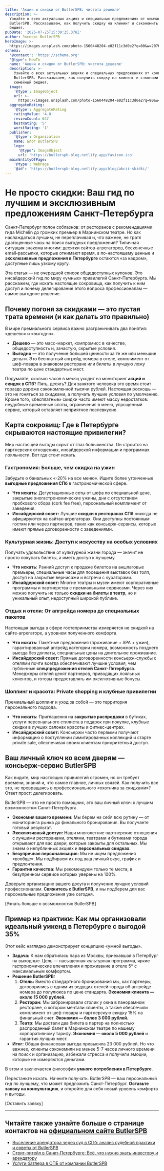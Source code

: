 ```yaml
---
title: 'Акции и скидки от ButlerSPB: чистота дешевле'
description: >-
  Узнайте о всех актуальных акциях и специальных предложениях от компании
  ButlerSPB. Рассказываем, как получить скидку на клининг и сэкономить семейный
  бюджет.
pubDate: '2025-07-25T15:39:25.378Z'
author: Эксперт ButlerSPB
heroImage: >-
  https://images.unsplash.com/photo-1560448204-e02f11c3d0e2?q=80&w=2070&auto=format&fit=crop
schema:
  '@context': 'https://schema.org'
  '@type': HowTo
  name: 'Акции и скидки от ButlerSPB: чистота дешевле'
  description: >-
    Узнайте о всех актуальных акциях и специальных предложениях от компании
    ButlerSPB. Рассказываем, как получить скидку на клининг и сэкономить
    семейный бюджет.
  image:
    '@type': ImageObject
    url: >-
      https://images.unsplash.com/photo-1560448204-e02f11c3d0e2?q=80&w=2070&auto=format&fit=crop
  aggregateRating:
    '@type': AggregateRating
    ratingValue: '4.8'
    reviewCount: 647
    bestRating: '5'
    worstRating: '1'
  publisher:
    '@type': Organization
    name: Блог ButlerSPB
    logo:
      '@type': ImageObject
      url: 'https://butlerspb-blog.netlify.app/favicon.ico'
  mainEntityOfPage:
    '@type': WebPage
    '@id': 'https://butlerspb-blog.netlify.app/blog/akcii-skidki/'
---
```

# Не просто скидки: Ваш гид по лучшим и эксклюзивным предложениям Санкт-Петербурга

Санкт-Петербург полон соблазнов: от ресторанов с рекомендациями гида Michelin до громких премьер в Мариинском театре. Но как наслаждаться лучшим, не переплачивая и, что важнее, не тратя драгоценные часы на поиск выгодных предложений? Типичная ситуация знакома многим: десятки сайтов-агрегаторов, бесконечные email-рассылки, которые отнимают время, а по-настоящему ценные и **эксклюзивные предложения в Петербурге** остаются «за кадром», доступные лишь узкому кругу.

Эта статья — не очередной список общедоступных купонов. Это инсайдерский гид по миру «умных» привилегий Санкт-Петербурга. Мы расскажем, где искать настоящие сокровища, как получить к ним доступ и почему делегирование этого вопроса профессионалам — самое выгодное решение.

## Почему погоня за скидками — это пустая трата времени (и как делать это правильно)

В мире премиального сервиса важно разграничивать два понятия: «дешево» и «выгодно».

*   **Дешево** — это масс-маркет, компромисс в качестве, общедоступность и, зачастую, скрытые условия.
*   **Выгодно** — это получение большей ценности за те же или меньшие деньги. Это бесплатный апгрейд номера в отеле, комплимент от шеф-повара в знаковом ресторане или билеты в лучшую ложу театра по цене стандартных мест.

Подумайте, сколько часов в месяц уходит на мониторинг **акций и скидок в СПб**? Пять, десять? Для занятого человека это время стоит гораздо дороже сэкономленной тысячи рублей. Настоящая роскошь — это не гоняться за скидками, а получать лучшие условия по умолчанию. Кроме того, «бесплатные» скидки часто имеют массу недостатков: неудобные временные слоты, ограничения в меню, упрощенный сервис, который оставляет неприятное послевкусие.

## Карта сокровищ: Где в Петербурге скрываются настоящие привилегии?

Мир настоящей выгоды скрыт от глаз большинства. Он строится на партнерских отношениях, инсайдерской информации и программах лояльности. Вот где стоит искать.

### Гастрономия: Больше, чем скидка на ужин

Забудьте о банальных «-20% на все меню». Ищите более утонченные **выгодные предложения СПб** в гастрономической сфере.

*   **Что искать:** Дегустационные сеты от шефа по специальной цене, закрытые эногастрономические ужины, дни с отсутствием пробкового сбора (cork fee free), персональный комплимент от заведения.
*   **Инсайдерский совет:** Лучшие **скидки в ресторанах СПб** никогда не афишируются на сайтах-агрегаторах. Они доступны постоянным гостям или через партнеров, таких как консьерж-сервисы, которые имеют прямые договоренности с заведениями.

### Культурная жизнь: Доступ к искусству на особых условиях

Получать удовольствие от культурной жизни города — значит не просто покупать билеты, а иметь доступ к лучшему.

*   **Что искать:** Ранний доступ к продаже билетов на аншлаговые премьеры, специальные часы для посещения выставок без толп, доступ на закрытые вернисажи и встречи с кураторами.
*   **Инсайдерский совет:** Многие театры и музеи имеют корпоративные программы и партнерства с премиальными сервисами. Через них можно получить не только **скидки на билеты в театр**, но и уникальный опыт, недоступный широкой публике.

### Отдых и отели: От апгрейда номера до специальных пакетов

Настоящая выгода в сфере гостеприимства измеряется не скидкой на сайте-агрегаторе, а уровнем полученного комфорта.

*   **Что искать:** Пакетные предложения (проживание + SPA + ужин), гарантированный апгрейд категории номера, возможность позднего выезда без доплаты, специальные цены на длительное проживание.
*   **Инсайдерский совет:** Прямые договоренности консьерж-службы с отелями почти всегда обеспечивают лучшие условия, чем публичные **спецпредложения отелей Санкт-Петербурга**. Менеджеры отелей ценят партнеров, приводящих лояльных клиентов, и готовы предоставлять им эксклюзивные бонусы.

### Шоппинг и красота: Private shopping и клубные привилегии

Премиальный шоппинг и уход за собой — это территория персонального подхода.

*   **Что искать:** Приглашения на **закрытые распродажи** в бутиках, услуги персонального стилиста в подарок при покупке, клубные скидки в лучших салонах красоты и фитнес-центрах.
*   **Инсайдерский совет:** Консьержи часто первыми получают информацию о поступлении лимитированных коллекций и старте private sale, обеспечивая своим клиентам приоритетный доступ.

## Ваш личный ключ ко всем дверям — консьерж-сервис ButlerSPB

Как видите, мир настоящих привилегий огромен, но он требует времени, знаний и, что самое главное, личных связей. Как получить все это, не превращаясь в профессионального «охотника за скидками»? Ответ прост: делегировать.

ButlerSPB — это не просто помощник, это ваш личный ключ к лучшим возможностям Санкт-Петербурга.

*   **Экономия вашего времени:** Мы берем на себя всю рутину — от мониторинга рынка до финального бронирования. Вы получаете готовый результат.
*   **Эксклюзивный доступ:** Наши многолетние партнерские отношения с лучшими ресторанами, отелями, театрами и бутиками города открывают для вас двери, которые закрыты для остальных. Мы знаем о непубличных акциях и **персональных скидках**.
*   **Безупречная персонализация:** Мы не ищем предложения «вообще». Мы подбираем их под ваш личный вкус, график и предпочтения.
*   **Гарантия качества:** Мы рекомендуем только те места, в безупречном сервисе которых уверены на 100%.

Доверьте организацию вашего досуга и получение лучших условий профессионалам. **Свяжитесь с ButlerSPB**, и мы подберем для вас персональные предложения уже сегодня.

[Узнать больше о возможностях ButlerSPB]

## Пример из практики: Как мы организовали идеальный уикенд в Петербурге с выгодой 35%

Этот кейс наглядно демонстрирует концепцию «умной выгоды».

*   **Задача:** К нам обратилась пара из Москвы, приехавшая в Петербург на выходные. Цель — насыщенная культурная программа, яркие гастрономические впечатления и проживание в отеле 5* с максимальным комфортом.
*   **Решение ButlerSPB:**
    1.  **Отель:** Вместо стандартного бронирования мы, как партнеры, договорились с одним из ведущих отелей города об апгрейде номера до полулюкса по цене стандарта. **Экономия клиента — около 15 000 рублей.**
    2.  **Ресторан:** Мы забронировали столик у окна в панорамном ресторане, о котором мечтали клиенты, а также обеспечили комплимент от шеф-повара и партнерскую скидку 15% на финальный счет. **Экономия — более 3 000 рублей.**
    3.  **Театр:** Мы достали два билета в партер на полностью распроданный балет в Мариинском театре по нашему корпоративному тарифу. **Экономия — около 5 000 рублей** и гарантия лучших мест.
*   **Итог:** Общая финансовая выгода превысила 23 000 рублей. Но что важнее, клиенты сэкономили не менее 5-7 часов личного времени на поиск и организацию, избежали стресса и получили эмоции, которые не измеряются деньгами.

В этом и заключается философия **умного потребления в Петербурге**.

Перестаньте искать. Начните получать. ButlerSPB — ваш персональный гид по лучшему, что может предложить Санкт-Петербург. **Оставьте заявку на консультацию**, и откройте для себя новый уровень комфорта и выгоды.

[Оставить заявку]

---

## Читайте также узнайте больше о странице контактов на <a href="https://butlerspb.ru/contacts" target="_blank" rel="nofollow">официальном сайте ButlerSPB</a>

*   [Выселение арендатора через суд в СПб: анализ судебной практики и советы от ButlerSPB](/blog/sudebnaya-praktika-po-vyseleniyu-nedobrosovestnyh-arendatorov-v-spb/)
*   [Стрит-ритейл в Санкт-Петербурге: Всё, что нужно знать инвестору и арендатору](/blog/chto-takoe-strit-riteyl-v-sankt-peterburge/)
*   [Услуги батлера в СПБ от компании ButlerSPB](/blog/batler-spb/)

